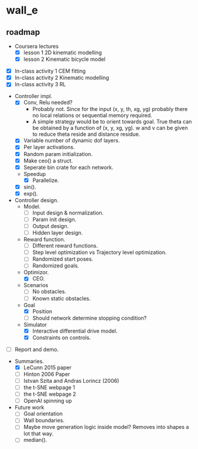 # wall\_e

## roadmap
- Coursera lectures
    - [x] lesson 1 2D kinematic modelling
    - [x] lesson 2 Kinematic bicycle model
- [x] In-class activity 1 CEM fitting
- [x] In-class activity 2 Kinematic modelling
- [x] In-class activity 3 RL
- Controller impl.
    - [x] Conv, Relu needed?
        - Probably not. Since for the input (x, y, th, xg, yg) probably there no local relations or sequential memory required.
        - A simple strategy would be to orient towards goal. True theta can be obtained by a function of (x, y, xg, yg). w and v can be given to reduce theta reside and distance residue.
    - [x] Variable number of dynamic dof layers.
    - [x] Per layer activations.
    - [x] Random param initialization.
    - [x] Make ceo() a struct.
    - [x] Seperate bin crate for each network.
    - Speedup
        - [x] Parallelize.
    - [x] sin().
    - [x] exp().
- Controller design.
    - Model.
        - [ ] Input design & normalization.
        - [ ] Param init design.
        - [ ] Output design.
        - [ ] Hidden layer design.
    - Reward function.
        - [ ] Different reward functions.
        - [ ] Step level optimization vs Trajectory level optimization.
        - [ ] Randomized start poses.
        - [ ] Randomized goals.
    - Optimizor.
        - [x] CEO.
    - Scenarios
        - [ ] No obstacles.
        - [ ] Known static obstacles.
    - Goal
        - [x] Position
        - [ ] Should network determine stopping condition?
    - Simulator
        - [x] Interactive differential drive model.
        - [x] Constraints on controls.
- [ ] Report and demo.
- Summaries.
    - [x] LeCunn 2015 paper
    - [ ] Hinton 2006 Paper
    - [ ] Istvan Szita and Andras Lorincz (2006)
    - [ ] the t-SNE webpage 1
    - [ ] the t-SNE webpage 2
    - [ ] OpenAI spinning up

- Future work
    - [ ] Goal orientation
    - [ ] Wall boundaries.
    - [ ] Maybe move generation logic inside model? Removes into shapes a lot that way.
    - [ ] median().
